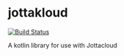 # jottakloud

[![Build Status](https://travis-ci.org/ezand/jottakloud.svg?branch=master)](https://travis-ci.org/ezand/jottakloud)

A kotlin library for use with Jottacloud 
